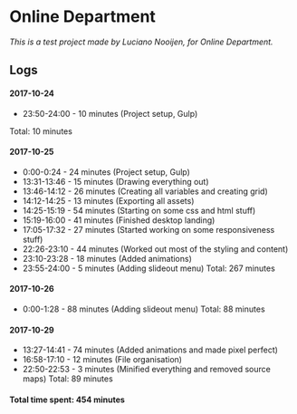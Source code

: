 # Online Department
*This is a test project made by Luciano Nooijen, for Online Department.*
## Logs

#### 2017-10-24
* 23:50-24:00 - 10 minutes (Project setup, Gulp)

Total: 10 minutes

#### 2017-10-25
* 0:00-0:24 - 24 minutes (Project setup, Gulp)
* 13:31-13:46 - 15 minutes (Drawing everything out)
* 13:46-14:12 - 26 minutes (Creating all variables and creating grid)
* 14:12-14:25 - 13 minutes (Exporting all assets)
* 14:25-15:19 - 54 minutes (Starting on some css and html stuff)
* 15:19-16:00 - 41 minutes (Finished desktop landing)
* 17:05-17:32 - 27 minutes (Started working on some responsiveness stuff)
* 22:26-23:10 - 44 minutes (Worked out most of the styling and content)
* 23:10-23:28 - 18 minutes (Added animations)
* 23:55-24:00 - 5 minutes (Adding slideout menu)
Total: 267 minutes

#### 2017-10-26
* 0:00-1:28 - 88 minutes (Adding slideout menu)
Total: 88 minutes

#### 2017-10-29
* 13:27-14:41 - 74 minutes (Added animations and made pixel perfect)
* 16:58-17:10 - 12 minutes (File organisation)
* 22:50-22:53 - 3 minutes (Minified everything and removed source maps)
Total: 89 minutes

#### Total time spent: 454 minutes